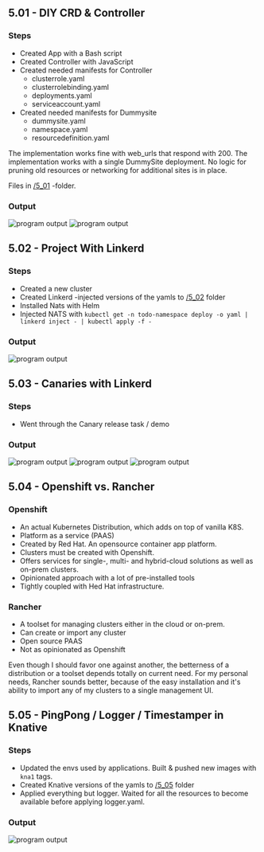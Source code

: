 ## 5.01 - DIY CRD & Controller

### Steps

- Created App with a Bash script
- Created Controller with JavaScript
- Created needed manifests for Controller
  - clusterrole.yaml
  - clusterrolebinding.yaml
  - deployments.yaml
  - serviceaccount.yaml
- Created needed manifests for Dummysite
  - dummysite.yaml
  - namespace.yaml
  - resourcedefinition.yaml

The implementation works fine with web_urls that respond with 200.
The implementation works with a single DummySite deployment. No logic for pruning old resources or networking for additional sites is in place.

Files in [/5_01](./5_01/) -folder.

### Output

![program output](output_501a.png "Deployment")
![program output](output_501b.png "Deployment")

## 5.02 - Project With Linkerd

### Steps

- Created a new cluster
- Created Linkerd -injected versions of the yamls to [/5_02](./5_02/) folder
- Installed Nats with Helm
- Injected NATS with `kubectl get -n todo-namespace deploy -o yaml | linkerd inject - | kubectl apply -f -`

### Output

![program output](output_502.png "Deployment")

## 5.03 - Canaries with Linkerd

### Steps

- Went through the Canary release task / demo

### Output

![program output](output_503a.png "Deployment")
![program output](output_503b.png "Deployment")
![program output](output_503c.png "Deployment")

## 5.04 - Openshift vs. Rancher

### Openshift

- An actual Kubernetes Distribution, which adds on top of vanilla K8S.
- Platform as a service (PAAS)
- Created by Red Hat. An opensource container app platform.
- Clusters must be created with Openshift.
- Offers services for single-, multi- and hybrid-cloud solutions as well as on-prem clusters.
- Opinionated approach with a lot of pre-installed tools
- Tightly coupled with Hed Hat infrastructure.

### Rancher

- A toolset for managing clusters either in the cloud or on-prem.
- Can create or import any cluster
- Open source PAAS
- Not as opinionated as Openshift

Even though I should favor one against another, the betterness of a distribution or a toolset
depends totally on current need. For my personal needs, Rancher sounds better, because of the easy installation
and it's ability to import any of my clusters to a single management UI.

## 5.05 - PingPong / Logger / Timestamper in Knative

### Steps

- Updated the envs used by applications. Built & pushed new images with `kna1` tags.
- Created Knative versions of the yamls to [/5_05](./5_05/) folder
- Applied everything but logger. Waited for all the resources to become available before applying logger.yaml.

### Output

![program output](output_505.png "Deployment")